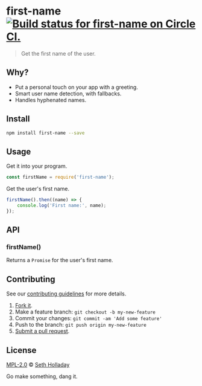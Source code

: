 # first-name [![Build status for first-name on Circle CI.](https://img.shields.io/circleci/project/sholladay/first-name/master.svg "Circle Build Status")](https://circleci.com/gh/sholladay/first-name "First Name Builds")

> Get the first name of the user.

## Why?

 - Put a personal touch on your app with a greeting.
 - Smart user name detection, with fallbacks.
 - Handles hyphenated names.

## Install

```sh
npm install first-name --save
```

## Usage

Get it into your program.

```js
const firstName = require('first-name');
```

Get the user's first name.

```js
firstName().then((name) => {
    console.log('First name:', name);
});
```

## API

### firstName()

Returns a `Promise` for the user's first name.

## Contributing

See our [contributing guidelines](https://github.com/sholladay/first-name/blob/master/CONTRIBUTING.md "The guidelines for participating in this project.") for more details.

1. [Fork it](https://github.com/sholladay/first-name/fork).
2. Make a feature branch: `git checkout -b my-new-feature`
3. Commit your changes: `git commit -am 'Add some feature'`
4. Push to the branch: `git push origin my-new-feature`
5. [Submit a pull request](https://github.com/sholladay/first-name/compare "Submit code to this project for review.").

## License

[MPL-2.0](https://github.com/sholladay/first-name/blob/master/LICENSE "The license for first-name.") © [Seth Holladay](http://seth-holladay.com "Author of first-name.")

Go make something, dang it.
